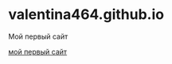 # valentina464.github.io
Мой первый сайт 

[мой первый сайт](https://valentina464.github.io/src/"агу")
